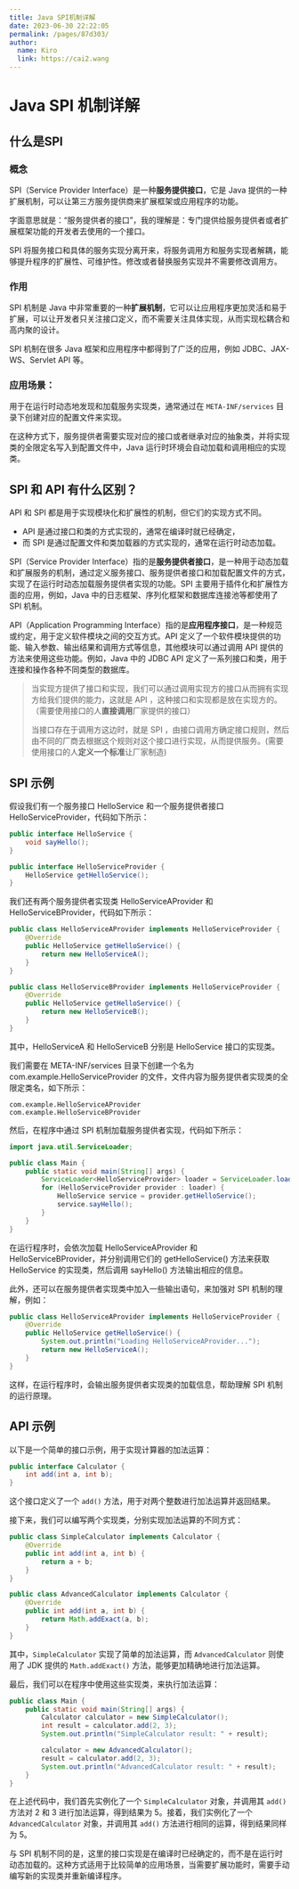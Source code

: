 ```yaml
---
title: Java SPI机制详解
date: 2023-06-30 22:22:05
permalink: /pages/87d303/
author: 
  name: Kiro
  link: https://cai2.wang
---
```

# Java SPI 机制详解

## 什么是SPI

### 概念

SPI（Service Provider Interface）是一种**服务提供接口**，它是 Java 提供的一种扩展机制，可以让第三方服务提供商来扩展框架或应用程序的功能。

字面意思就是：“服务提供者的接口”，我的理解是：专门提供给服务提供者或者扩展框架功能的开发者去使用的一个接口。

SPI 将服务接口和具体的服务实现分离开来，将服务调用方和服务实现者解耦，能够提升程序的扩展性、可维护性。修改或者替换服务实现并不需要修改调用方。

### 作用

SPI 机制是 Java 中非常重要的一种**扩展机制**，它可以让应用程序更加灵活和易于扩展，可以让开发者只关注接口定义，而不需要关注具体实现，从而实现松耦合和高内聚的设计。

SPI 机制在很多 Java 框架和应用程序中都得到了广泛的应用，例如 JDBC、JAX-WS、Servlet API 等。

### 应用场景：

用于在运行时动态地发现和加载服务实现类，通常通过在 `META-INF/services` 目录下创建对应的配置文件来实现。

在这种方式下，服务提供者需要实现对应的接口或者继承对应的抽象类，并将实现类的全限定名写入到配置文件中，Java 运行时环境会自动加载和调用相应的实现类。

## SPI 和 API 有什么区别？

API 和 SPI 都是用于实现模块化和扩展性的机制，但它们的实现方式不同。

- API 是通过接口和类的方式实现的，通常在编译时就已经确定，
- 而 SPI 是通过配置文件和类加载器的方式实现的，通常在运行时动态加载。

SPI（Service Provider Interface）指的是**服务提供者接口**，是一种用于动态加载和扩展服务的机制，通过定义服务接口、服务提供者接口和加载配置文件的方式，实现了在运行时动态加载服务提供者实现的功能。SPI 主要用于插件化和扩展性方面的应用，例如，Java 中的日志框架、序列化框架和数据库连接池等都使用了 SPI 机制。

API（Application Programming Interface）指的是**应用程序接口**，是一种规范或约定，用于定义软件模块之间的交互方式。API 定义了一个软件模块提供的功能、输入参数、输出结果和调用方式等信息，其他模块可以通过调用 API 提供的方法来使用这些功能。例如，Java 中的 JDBC API 定义了一系列接口和类，用于连接和操作各种不同类型的数据库。

>当实现方提供了接口和实现，我们可以通过调用实现方的接口从而拥有实现方给我们提供的能力，这就是 API ，这种接口和实现都是放在实现方的。（需要使用接口的人**直接调用**厂家提供的接口）
>
>当接口存在于调用方这边时，就是 SPI ，由接口调用方确定接口规则，然后由不同的厂商去根据这个规则对这个接口进行实现，从而提供服务。(需要使用接口的人**定义一个标准**让厂家制造)

## SPI 示例

假设我们有一个服务接口 HelloService 和一个服务提供者接口 HelloServiceProvider，代码如下所示：

```java
public interface HelloService {
    void sayHello();
}

public interface HelloServiceProvider {
    HelloService getHelloService();
}
```


我们还有两个服务提供者实现类 HelloServiceAProvider 和 HelloServiceBProvider，代码如下所示：

```java
public class HelloServiceAProvider implements HelloServiceProvider {
    @Override
    public HelloService getHelloService() {
        return new HelloServiceA();
    }
}

public class HelloServiceBProvider implements HelloServiceProvider {
    @Override
    public HelloService getHelloService() {
        return new HelloServiceB();
    }
}
```


其中，HelloServiceA 和 HelloServiceB 分别是 HelloService 接口的实现类。

我们需要在 META-INF/services 目录下创建一个名为 com.example.HelloServiceProvider 的文件，文件内容为服务提供者实现类的全限定类名，如下所示：

```properties
com.example.HelloServiceAProvider
com.example.HelloServiceBProvider
```

然后，在程序中通过 SPI 机制加载服务提供者实现，代码如下所示：

```java
import java.util.ServiceLoader;

public class Main {
    public static void main(String[] args) {
        ServiceLoader<HelloServiceProvider> loader = ServiceLoader.load(HelloServiceProvider.class);
        for (HelloServiceProvider provider : loader) {
            HelloService service = provider.getHelloService();
            service.sayHello();
        }
    }
}
```

在运行程序时，会依次加载 HelloServiceAProvider 和 HelloServiceBProvider，并分别调用它们的 getHelloService() 方法来获取 HelloService 的实现类，然后调用 sayHello() 方法输出相应的信息。

此外，还可以在服务提供者实现类中加入一些输出语句，来加强对 SPI 机制的理解，例如：

```java
public class HelloServiceAProvider implements HelloServiceProvider {
    @Override
    public HelloService getHelloService() {
        System.out.println("Loading HelloServiceAProvider...");
        return new HelloServiceA();
    }
}
```

这样，在运行程序时，会输出服务提供者实现类的加载信息，帮助理解 SPI 机制的运行原理。

## API 示例

以下是一个简单的接口示例，用于实现计算器的加法运算：

```java
public interface Calculator {
    int add(int a, int b);
}
```

这个接口定义了一个 `add()` 方法，用于对两个整数进行加法运算并返回结果。

接下来，我们可以编写两个实现类，分别实现加法运算的不同方式：

```java
public class SimpleCalculator implements Calculator {
    @Override
    public int add(int a, int b) {
        return a + b;
    }
}

public class AdvancedCalculator implements Calculator {
    @Override
    public int add(int a, int b) {
        return Math.addExact(a, b);
    }
}
```

其中，`SimpleCalculator` 实现了简单的加法运算，而 `AdvancedCalculator` 则使用了 JDK 提供的 `Math.addExact()` 方法，能够更加精确地进行加法运算。

最后，我们可以在程序中使用这些实现类，来执行加法运算：

```java
public class Main {
    public static void main(String[] args) {
        Calculator calculator = new SimpleCalculator();
        int result = calculator.add(2, 3);
        System.out.println("SimpleCalculator result: " + result);

        calculator = new AdvancedCalculator();
        result = calculator.add(2, 3);
        System.out.println("AdvancedCalculator result: " + result);
    }
}
```

在上述代码中，我们首先实例化了一个 `SimpleCalculator` 对象，并调用其 `add()` 方法对 2 和 3 进行加法运算，得到结果为 5。接着，我们实例化了一个 `AdvancedCalculator` 对象，并调用其 `add()` 方法进行相同的运算，得到结果同样为 5。

与 SPI 机制不同的是，这里的接口实现是在编译时已经确定的，而不是在运行时动态加载的。这种方式适用于比较简单的应用场景，当需要扩展功能时，需要手动编写新的实现类并重新编译程序。
